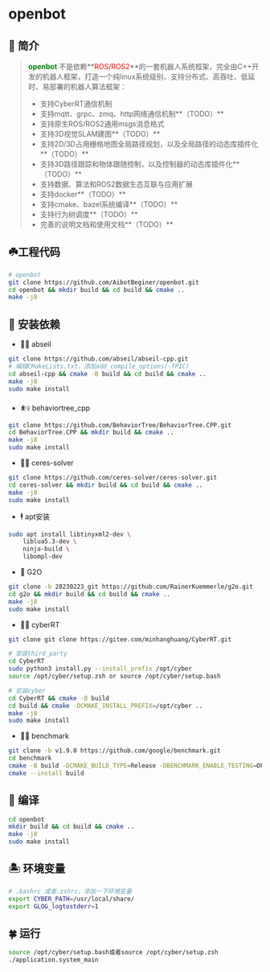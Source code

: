 # openbot

## :seedling:  简介

> **<font color='green'>openbot</font>** 不是依赖**<font color='red'>ROS/ROS2</font>**的一套机器人系统框架，完全由C++开发的机器人框架，打造一个纯linux系统级别、支持分布式、高吞吐、低延时、易部署的机器人算法框架：
>
> * 支持CyberRT通信机制
> * 支持mqtt、grpc、zmq、http网络通信机制**（TODO）**
> * 支持原生ROS/ROS2通用msgs消息格式
> * 支持3D视觉SLAM建图**（TODO）**
> * 支持2D/3D占用栅格地图全局路径规划，以及全局路径的动态库插件化**（TODO）**
> * 支持3D路径跟踪和物体跟随控制，以及控制器的动态库插件化**（TODO）**
> * 支持数据、算法和ROS2数据生态互联与应用扩展
> * 支持docker**（TODO）**
> * 支持cmake、bazel系统编译**（TODO）**
> * 支持行为树调度**（TODO）**
> * 完善的说明文档和使用文档**（TODO）**

## :shamrock:工程代码

```bash
# openbot
git clone https://github.com/AibotBeginer/openbot.git
cd openbot && mkdir build && cd build && cmake ..
make -j8
```

## :leaves:  安装依赖

* :man_cartwheeling: abseil

```bash
git clone https://github.com/abseil/abseil-cpp.git
# 编辑CMakeLists.txt，添加add_compile_options(-fPIC)
cd abseil-cpp && cmake -B build && cd build && cmake ..
make -j8 
sudo make install
```

* :basketball_woman: behaviortree_cpp

```bash
git clone https://github.com/BehaviorTree/BehaviorTree.CPP.git
cd BehaviorTree.CPP && mkdir build && cmake ..
make -j8
sudo make install
```

* :golfing_woman: ceres-solver

```bash
git clone https://github.com/ceres-solver/ceres-solver.git
cd ceres-solver && mkdir build && cd build && cmake ..
make -j8
sudo make install
```

* :business_suit_levitating: apt安装

```bash
sudo apt install libtinyxml2-dev \
	liblua5.3-dev \
	ninja-build \
	libompl-dev
```

* :person_fencing: G2O

```bash
git clone -b 20230223_git https://github.com/RainerKuemmerle/g2o.git
cd g2o && mkdir build && cd build && cmake ..
make -j8
sudo make install
```

* :woman_playing_handball: cyberRT

```bash
git clone git clone https://gitee.com/minhanghuang/CyberRT.git

# 安装third_party
cd CyberRT 
sudo python3 install.py --install_prefix /opt/cyber
source /opt/cyber/setup.zsh or source /opt/cyber/setup.bash

# 安装cyber
cd CyberRT && cmake -B build
cd build && cmake -DCMAKE_INSTALL_PREFIX=/opt/cyber ..
make -j8
sudo make install
```

* :woman_playing_water_polo: benchmark

```bash
git clone -b v1.9.0 https://github.com/google/benchmark.git
cd benchmark
cmake -B build -DCMAKE_BUILD_TYPE=Release -DBENCHMARK_ENABLE_TESTING=OFF
cmake --install build
```

##  :cactus: 编译

```bash
cd openbot
mkdir build && cd build && cmake ..
make -j8
sudo make install
```

##  :desert_island: 环境变量

```bash
# .bashrc 或者.zshrc，添加一下环境变量
export CYBER_PATH=/usr/local/share/
export GLOG_logtostderr=1
```

## :four_leaf_clover: 运行

```bash
source /opt/cyber/setup.bash或者source /opt/cyber/setup.zsh
./application.system_main
```

